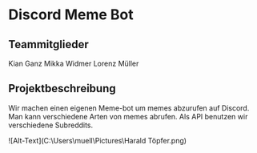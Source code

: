 # Discord Meme Bot

## Teammitglieder

Kian Ganz
Mikka Widmer
Lorenz Müller

## Projektbeschreibung

Wir machen einen eigenen Meme-bot um memes abzurufen auf Discord.
Man kann verschiedene Arten von memes abrufen. Als API benutzen wir verschiedene Subreddits.

![Alt-Text](C:\Users\muell\Pictures\Harald Töpfer.png)
